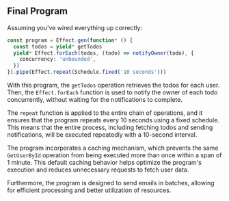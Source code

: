 ## Final Program

Assuming you've wired everything up correctly:

```ts showLineNumbers=false
const program = Effect.gen(function* () {
  const todos = yield* getTodos
  yield* Effect.forEach(todos, (todo) => notifyOwner(todo), {
    concurrency: 'unbounded',
  })
}).pipe(Effect.repeat(Schedule.fixed('10 seconds')))
```

With this program, the `getTodos` operation retrieves the todos for each user. Then, the `Effect.forEach` function is used to notify the owner of each todo concurrently, without waiting for the notifications to complete.

The `repeat` function is applied to the entire chain of operations, and it ensures that the program repeats every 10 seconds using a fixed schedule. This means that the entire process, including fetching todos and sending notifications, will be executed repeatedly with a 10-second interval.

The program incorporates a caching mechanism, which prevents the same `GetUserById` operation from being executed more than once within a span of 1 minute. This default caching behavior helps optimize the program's execution and reduces unnecessary requests to fetch user data.

Furthermore, the program is designed to send emails in batches, allowing for efficient processing and better utilization of resources.
